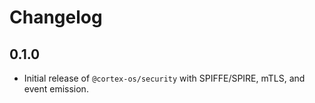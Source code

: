 # Changelog

## 0.1.0

- Initial release of `@cortex-os/security` with SPIFFE/SPIRE, mTLS, and event emission.
